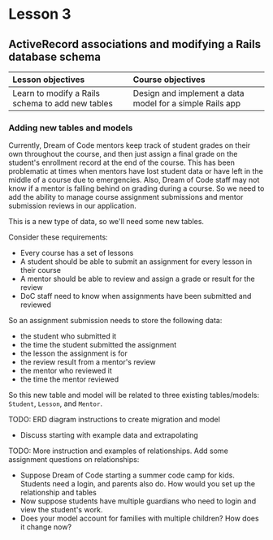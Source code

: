 # Lesson 3
## ActiveRecord associations and modifying a Rails database schema

| Lesson objectives                            | Course objectives                        |
|:---------------------------------------------|:-----------------------------------------|
| Learn to modify a Rails schema to add new tables | Design and implement a data model for a simple Rails app |

### Adding new tables and models
Currently, Dream of Code mentors keep track of student grades on their own throughout the course, and then just assign a final grade on the student's enrollment record at the end of the course. This has been problematic at times when mentors have lost student data or have left in the middle of a course due to emergencies. Also, Dream of Code staff may not know if a mentor is falling behind on grading during a course. So we need to add the ability to manage course assignment submissions and mentor submission reviews in our application.

This is a new type of data, so we'll need some new tables.

Consider these requirements:
- Every course has a set of lessons
- A student should be able to submit an assignment for every lesson in their course
- A mentor should be able to review and assign a grade or result for the review
- DoC staff need to know when assignments have been submitted and reviewed

So an assignment submission needs to store the following data:
- the student who submitted it
- the time the student submitted the assignment
- the lesson the assignment is for
- the review result from a mentor's review
- the mentor who reviewed it
- the time the mentor reviewed

So this new table and model will be related to three existing tables/models: `Student`, `Lesson`, and `Mentor`. 

TODO:
ERD diagram
instructions to create migration and model
- Discuss starting with example data and extrapolating

TODO:
More instruction and examples of relationships. Add some assignment questions on relationships:
- Suppose Dream of Code starting a summer code camp for kids. Students need a login, and parents also do. How would you set up the relationship and tables
- Now suppose students have multiple guardians who need to login and view the student's work.
- Does your model account for families with multiple children? How does it change now?

